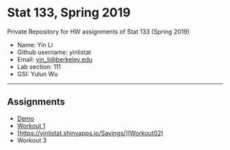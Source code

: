# Stat 133, Spring 2019

Private Repository for HW assignments of Stat 133 (Spring 2019)

- Name: Yin Li
- Github username: yinlistat
- Email: yin_li@berkeley.edu
- Lab section: 111
- GSI: Yulun Wu

-----

## Assignments

- [Demo](demo)
- [Workout 1](workout01)
- [https://yinlistat.shinyapps.io/Savings/](Workout02)
- Workout 3


